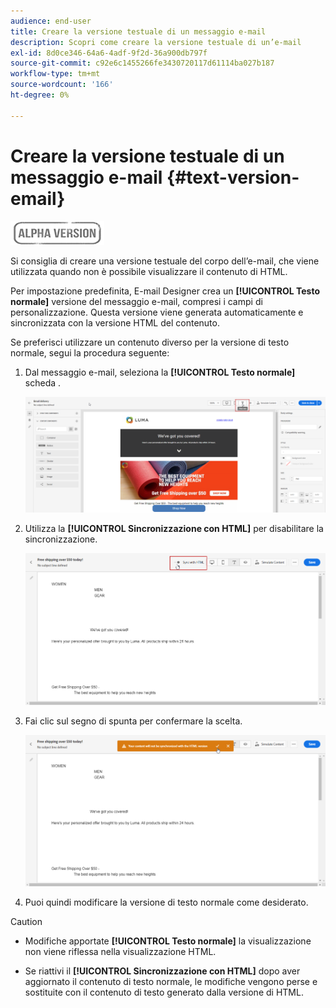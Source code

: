 ```yaml
---
audience: end-user
title: Creare la versione testuale di un messaggio e-mail
description: Scopri come creare la versione testuale di un’e-mail
exl-id: 8d0ce346-64a6-4adf-9f2d-36a900db797f
source-git-commit: c92e6c1455266fe3430720117d61114ba027b187
workflow-type: tm+mt
source-wordcount: '166'
ht-degree: 0%

---
```


# Creare la versione testuale di un messaggio e-mail {#text-version-email}

![](../assets/do-not-localize/badge.png)

Si consiglia di creare una versione testuale del corpo dell’e-mail, che viene utilizzata quando non è possibile visualizzare il contenuto di HTML.

Per impostazione predefinita, E-mail Designer crea un **[!UICONTROL Testo normale]** versione del messaggio e-mail, compresi i campi di personalizzazione. Questa versione viene generata automaticamente e sincronizzata con la versione HTML del contenuto.

Se preferisci utilizzare un contenuto diverso per la versione di testo normale, segui la procedura seguente:

1. Dal messaggio e-mail, seleziona la **[!UICONTROL Testo normale]** scheda .

   ![](assets/text_version_3.png)

1. Utilizza la **[!UICONTROL Sincronizzazione con HTML]** per disabilitare la sincronizzazione.

   ![](assets/text_version_1.png)

1. Fai clic sul segno di spunta per confermare la scelta.

   ![](assets/text_version_2.png)

1. Puoi quindi modificare la versione di testo normale come desiderato.

>[!CAUTION]
>
>* Modifiche apportate **[!UICONTROL Testo normale]** la visualizzazione non viene riflessa nella visualizzazione HTML.
>
>* Se riattivi il **[!UICONTROL Sincronizzazione con HTML]** dopo aver aggiornato il contenuto di testo normale, le modifiche vengono perse e sostituite con il contenuto di testo generato dalla versione di HTML.


